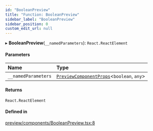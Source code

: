 ```yaml
---
id: "BooleanPreview"
title: "Function: BooleanPreview"
sidebar_label: "BooleanPreview"
sidebar_position: 0
custom_edit_url: null
---
```


▸ **BooleanPreview**(`__namedParameters`): `React.ReactElement`

#### Parameters

| Name | Type |
| :------ | :------ |
| `__namedParameters` | [`PreviewComponentProps`](../interfaces/PreviewComponentProps)<`boolean`, `any`\> |

#### Returns

`React.ReactElement`

#### Defined in

[preview/components/BooleanPreview.tsx:8](https://github.com/Camberi/firecms/blob/2d60fba/src/preview/components/BooleanPreview.tsx#L8)
